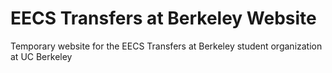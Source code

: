 # EECS Transfers at Berkeley Website

Temporary website for the EECS Transfers at Berkeley student organization at UC Berkeley
